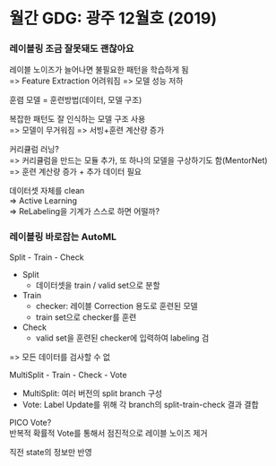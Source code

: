 # 월간 GDG: 광주 12월호 (2019)
### 레이블링 조금 잘못돼도 괜찮아요

레이블 노이즈가 늘어나면 불필요한 패턴을 학습하게 됨\
=> Feature Extraction 어려워짐 => 모델 성능 저하

훈렴 모델 = 훈련방법(데이터, 모델 구조)

복잡한 패턴도 잘 인식하는 모델 구조 사용\
=> 모델이 무거워짐 => 서빙+훈련 계산량 증가

커리큘럼 러닝?\
=> 커리큘럼을 만드는 모듈 추가, 또 하나의 모델을 구상하기도 함(MentorNet)\
=> 훈련 계산량 증가 + 추가 데이터 필요

데이터셋 자체를 clean\
=> Active Learning\
=> ReLabeling을 기계가 스스로 하면 어떨까?

### 레이블링 바로잡는 AutoML
Split - Train - Check
* Split
  * 데이터셋을 train / valid set으로 분할
* Train
  * checker: 레이블 Correction 용도로 훈련된 모델
  * train set으로 checker를 훈련
* Check
  * valid set을 훈련된 checker에 입력하여 labeling 검

=> 모든 데이터를 검사할 수 없

MultiSplit - Train - Check - Vote
* MultiSplit: 여러 버전의 split branch 구성
* Vote: Label Update를 위해 각 branch의 split-train-check 결과 결합

PICO Vote?\
반복적 확률적 Vote를 통해서 점진적으로 레이블 노이즈 제거

직전 state의 정보만 반영